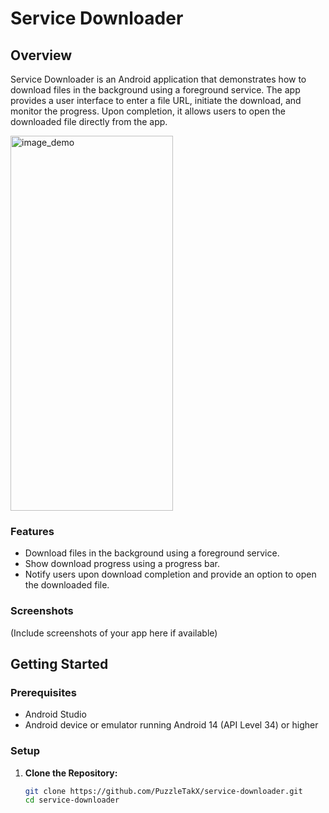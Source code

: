 # Service Downloader

## Overview

Service Downloader is an Android application that demonstrates how to download files in the background using a foreground service. The app provides a user interface to enter a file URL, initiate the download, and monitor the progress. Upon completion, it allows users to open the downloaded file directly from the app.

<img src="https://github.com/PuzzleTakX/downloader_android_14_up/blob/master/demo/image.jpg?raw=true" alt="image_demo" width="260" height="600">

### Features

- Download files in the background using a foreground service.
- Show download progress using a progress bar.
- Notify users upon download completion and provide an option to open the downloaded file.

### Screenshots

(Include screenshots of your app here if available)

## Getting Started

### Prerequisites

- Android Studio
- Android device or emulator running Android 14 (API Level 34) or higher

### Setup

1. **Clone the Repository:**

   ```bash
   git clone https://github.com/PuzzleTakX/service-downloader.git
   cd service-downloader
